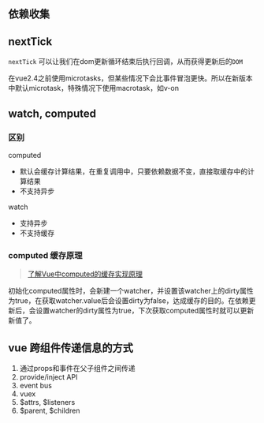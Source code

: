 ## 依赖收集
## nextTick
`nextTick` 可以让我们在dom更新循环结束后执行回调，从而获得更新后的`DOM`

在vue2.4之前使用microtasks，但某些情况下会比事件冒泡更快。所以在新版本中默认microtask，特殊情况下使用macrotask，如v-on

## watch, computed
### 区别

computed
- 默认会缓存计算结果，在重复调用中，只要依赖数据不变，直接取缓存中的计算结果
- 不支持异步

watch
- 支持异步
- 不支持缓存

### computed 缓存原理
> [了解Vue中computed的缓存实现原理](https://segmentfault.com/a/1190000039781877)  

初始化computed属性时，会新建一个watcher，并设置该watcher上的dirty属性为true，在获取watcher.value后会设置dirty为false，达成缓存的目的。在依赖更新后，会设置watcher的dirty属性为true，下次获取computed属性时就可以更新新值了。

## vue 跨组件传递信息的方式
1. 通过props和事件在父子组件之间传递
2. provide/inject API
3. event bus
4. vuex
5. $attrs, $listeners
6. $parent, $children